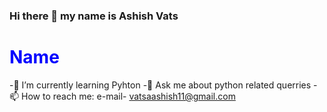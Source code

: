 ### Hi there 👋 my name is Ashish Vats

<h1 style="color:blue;">Name</h1>

-🌱 I’m currently learning Pyhton 
-💬 Ask me about python related querries
-📫 How to reach me: e-mail- vatsaashish11@gmail.com


